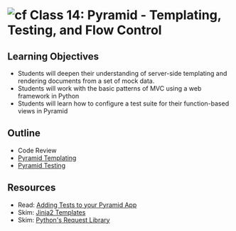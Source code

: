 # ![cf](http://i.imgur.com/7v5ASc8.png) Class 14: Pyramid - Templating, Testing, and Flow Control

## Learning Objectives

- Students will deepen their understanding of server-side templating and rendering documents from a set of mock data.
- Students will work with the basic patterns of MVC using a web framework in Python
- Students will learn how to configure a test suite for their function-based views in Pyramid

## Outline

- Code Review
- [Pyramid Templating]
- [Pyramid Testing]

<!-- links -->
[Pyramid Templating]: ./notes/templating.md
[Pyramid Testing]: ./notes/templating-testing.md

## Resources
- Read: [Adding Tests to your Pyramid App](https://docs.pylonsproject.org/projects/pyramid/en/latest/tutorials/wiki2/tests.html)
- Skim: [Jinja2 Templates](http://jinja.pocoo.org/docs/2.10/templates/)
- Skim: [Python's Request Library](http://docs.python-requests.org/en/master/user/quickstart/)
